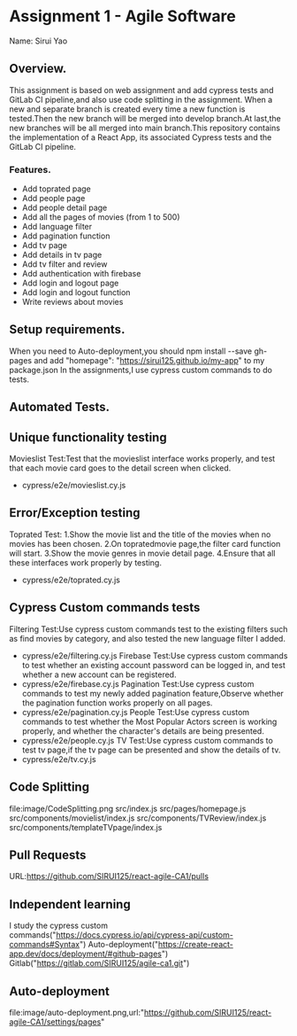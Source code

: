 # Assignment 1 - Agile Software

Name: Sirui Yao

## Overview.

This assignment is based on web assignment and add cypress tests and GitLab CI pipeline,and also use code splitting in the assignment.
When a new and separate branch is created every time a new function is tested.Then the new branch will be merged into develop branch.At last,the new branches will be all merged into main branch.This repository contains the implementation of a React App, its associated Cypress tests and the GitLab CI pipeline.

### Features.
+ Add toprated page
+ Add people page 
+ Add people detail page
+ Add all the pages of movies (from 1 to 500)
+ Add language filter 
+ Add pagination function
+ Add tv page
+ Add details in tv page
+ Add tv filter and review
+ Add authentication with firebase
+ Add login and logout page
+ Add login and logout function
+ Write reviews about movies

## Setup requirements.
When you need to Auto-deployment,you should npm install --save gh-pages and add "homepage": "https://sirui125.github.io/my-app" to my package.json
In the assignments,I use cypress custom commands to do tests.

## Automated Tests.

## Unique functionality testing 
Movieslist Test:Test that the movieslist interface works properly, and test that each movie card goes to the detail screen when clicked.
+ cypress/e2e/movieslist.cy.js
## Error/Exception testing 
Toprated Test:
1.Show the movie list and the title of the movies when no movies has been chosen.
2.On topratedmovie page,the filter card function will start.
3.Show the movie genres in movie detail page.
4.Ensure that all these interfaces work properly by testing.
+ cypress/e2e/toprated.cy.js

## Cypress Custom commands tests
Filtering Test:Use cypress custom commands test to the existing filters such as find movies by category, and also tested the new language filter I added.
+ cypress/e2e/filtering.cy.js
Firebase Test:Use cypress custom commands to test whether an existing account password can be logged in, and test whether a new account can be registered.
+ cypress/e2e/firebase.cy.js
Pagination Test:Use cypress custom commands to test my newly added pagination feature,Observe whether the pagination function works properly on all pages.
+ cypress/e2e/pagination.cy.js
People Test:Use cypress custom commands to test whether the Most Popular Actors screen is working properly, and whether the character's details are being presented.
+ cypress/e2e/people.cy.js
TV Test:Use cypress custom commands to test tv page,if the tv page can be presented and show the details of tv.
+ cypress/e2e/tv.cy.js

## Code Splitting
file:image/CodeSplitting.png
src/index.js
src/pages/homepage.js
src/components/movielist/index.js
src/components/TVReview/index.js
src/components/templateTVpage/index.js
## Pull Requests
URL:https://github.com/SIRUI125/react-agile-CA1/pulls
## Independent learning
I study the cypress custom commands("https://docs.cypress.io/api/cypress-api/custom-commands#Syntax")
Auto-deployment("https://create-react-app.dev/docs/deployment/#github-pages")
Gitlab("https://gitlab.com/SIRUI125/agile-ca1.git")
## Auto-deployment
file:image/auto-deployment.png,url:"https://github.com/SIRUI125/react-agile-CA1/settings/pages"